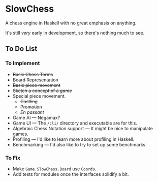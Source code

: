 SlowChess
=========

A chess engine in Haskell with no great emphasis on anything.

It's still *very* early in development, so there's nothing much to see.

To Do List
----------

### To Implement

* ~~Basic Chess Terms~~
* ~~Board Representation~~
* ~~Basic piece movement~~
* ~~Sketch a concept of a *game*~~
* Special piece movement.
    * ~~Castling~~
    * ~~Promotion~~
    * *En passant*
* Game AI — Negamax?
* Game UI — The `/cli/` directory and executable are for this.
* Algebraic Chess Notation support — It might be nice to manipulate games.
* Profiling — I'd like to learn more about profiling in Haskell.
* Benchmarking — I'd also like to try to set up some benchmarks.

### To Fix

* Make `Game.SlowChess.Board` use `Coord`s.
* Add tests for modules once the interfaces solidify a bit.
